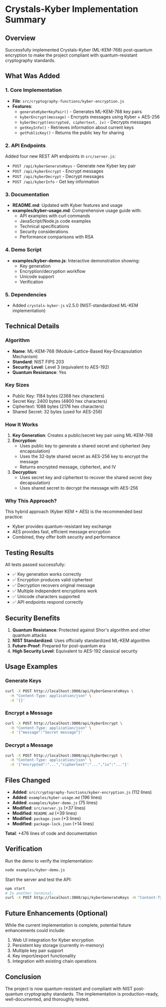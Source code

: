 # Crystals-Kyber Implementation Summary

## Overview

Successfully implemented Crystals-Kyber (ML-KEM-768) post-quantum encryption to make the project compliant with quantum-resistant cryptography standards.

## What Was Added

### 1. Core Implementation
- **File**: `src/cryptography-functions/kyber-encryption.js`
- **Features**:
  - `generateKyberKeyPair()` - Generates ML-KEM-768 key pairs
  - `kyberEncrypt(message)` - Encrypts messages using Kyber + AES-256
  - `kyberDecrypt(encrypted, ciphertext, iv)` - Decrypts messages
  - `getKeyInfo()` - Retrieves information about current keys
  - `getPublicKey()` - Returns the public key for sharing

### 2. API Endpoints
Added four new REST API endpoints in `src/server.js`:
- `POST /api/kyberGenerateKeys` - Generate new Kyber key pair
- `POST /api/kyberEncrypt` - Encrypt messages
- `POST /api/kyberDecrypt` - Decrypt messages  
- `POST /api/kyberInfo` - Get key information

### 3. Documentation
- **README.md**: Updated with Kyber features and usage
- **examples/kyber-usage.md**: Comprehensive usage guide with:
  - API examples with curl commands
  - JavaScript/Node.js code examples
  - Technical specifications
  - Security considerations
  - Performance comparisons with RSA

### 4. Demo Script
- **examples/kyber-demo.js**: Interactive demonstration showing:
  - Key generation
  - Encryption/decryption workflow
  - Unicode support
  - Verification

### 5. Dependencies
- Added `crystals-kyber-js` v2.5.0 (NIST-standardized ML-KEM implementation)

## Technical Details

### Algorithm
- **Name**: ML-KEM-768 (Module-Lattice-Based Key-Encapsulation Mechanism)
- **Standard**: NIST FIPS 203
- **Security Level**: Level 3 (equivalent to AES-192)
- **Quantum Resistance**: Yes

### Key Sizes
- Public Key: 1184 bytes (2368 hex characters)
- Secret Key: 2400 bytes (4800 hex characters)
- Ciphertext: 1088 bytes (2176 hex characters)
- Shared Secret: 32 bytes (used for AES-256)

### How It Works
1. **Key Generation**: Creates a public/secret key pair using ML-KEM-768
2. **Encryption**:
   - Uses public key to generate a shared secret and ciphertext (key encapsulation)
   - Uses the 32-byte shared secret as AES-256 key to encrypt the message
   - Returns encrypted message, ciphertext, and IV
3. **Decryption**:
   - Uses secret key and ciphertext to recover the shared secret (key decapsulation)
   - Uses shared secret to decrypt the message with AES-256

### Why This Approach?
This hybrid approach (Kyber KEM + AES) is the recommended best practice:
- Kyber provides quantum-resistant key exchange
- AES provides fast, efficient message encryption
- Combined, they offer both security and performance

## Testing Results

All tests passed successfully:
- ✅ Key generation works correctly
- ✅ Encryption produces valid ciphertext
- ✅ Decryption recovers original message
- ✅ Multiple independent encryptions work
- ✅ Unicode characters supported
- ✅ API endpoints respond correctly

## Security Benefits

1. **Quantum Resistance**: Protected against Shor's algorithm and other quantum attacks
2. **NIST Standardized**: Uses officially standardized ML-KEM algorithm
3. **Future-Proof**: Prepared for post-quantum era
4. **High Security Level**: Equivalent to AES-192 classical security

## Usage Examples

### Generate Keys
```bash
curl -X POST http://localhost:3000/api/kyberGenerateKeys \
  -H "Content-Type: application/json" \
  -d '{}'
```

### Encrypt a Message
```bash
curl -X POST http://localhost:3000/api/kyberEncrypt \
  -H "Content-Type: application/json" \
  -d '{"message":"Secret message"}'
```

### Decrypt a Message
```bash
curl -X POST http://localhost:3000/api/kyberDecrypt \
  -H "Content-Type: application/json" \
  -d '{"encrypted":"...","ciphertext":"...","iv":"..."}'
```

## Files Changed

- **Added**: `src/cryptography-functions/kyber-encryption.js` (112 lines)
- **Added**: `examples/kyber-usage.md` (196 lines)
- **Added**: `examples/kyber-demo.js` (75 lines)
- **Modified**: `src/server.js` (+37 lines)
- **Modified**: `README.md` (+39 lines)
- **Modified**: `package.json` (+3 lines)
- **Modified**: `package-lock.json` (+14 lines)

**Total**: +476 lines of code and documentation

## Verification

Run the demo to verify the implementation:
```bash
node examples/kyber-demo.js
```

Start the server and test the API:
```bash
npm start
# In another terminal:
curl -X POST http://localhost:3000/api/kyberGenerateKeys -H "Content-Type: application/json" -d '{}'
```

## Future Enhancements (Optional)

While the current implementation is complete, potential future enhancements could include:

1. Web UI integration for Kyber encryption
2. Persistent key storage (currently in-memory)
3. Multiple key pair support
4. Key import/export functionality
5. Integration with existing chain operations

## Conclusion

The project is now quantum-resistant and compliant with NIST post-quantum cryptography standards. The implementation is production-ready, well-documented, and thoroughly tested.
